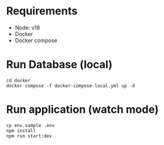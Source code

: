 # Requirements

- Node: v18
- Docker
- Docker compose

# Run Database (local)
```
cd docker
docker compose -f docker-compose-local.yml up -d
```

# Run application (watch mode)
```
cp env.sample .env
npm install
npm run start:dev
```